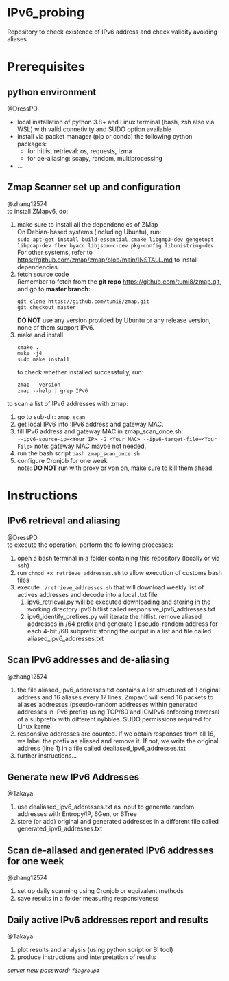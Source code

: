 # IPv6_probing
Repository to check existence of IPv6 address and check validity avoiding aliases

# Prerequisites
## python environment
@DressPD 
* local installation of python 3.8+ and Linux terminal (bash, zsh also via WSL) with valid connetivity and SUDO option available
* install via packet manager (pip or conda) the following python packages:
    * for hitlist retrieval: os, requests, lzma
    * for de-aliasing: scapy, random, multiprocessing
* ...
## Zmap Scanner set up and configuration
@zhang12574  
to install ZMapv6, do:
1. make sure to install all the dependencies of ZMap  
   On Debian-based systems (including Ubuntu), run:  
   ```sudo apt-get install build-essential cmake libgmp3-dev gengetopt libpcap-dev flex byacc libjson-c-dev pkg-config libunistring-dev```
   For other systems, refer to <https://github.com/zmap/zmap/blob/main/INSTALL.md> to install dependencies.  
2. fetch source code  
   Remember to fetch from the **git repo** <https://github.com/tumi8/zmap.git>, and go to **master branch**:  
   ```
   git clone https://github.com/tumi8/zmap.git
   git checkout master
   ```
   **DO NOT** use any version provided by Ubuntu or any release version, none of them support IPv6.  
3. make and install  
   ```
   cmake .
   make -j4
   sudo make install
   ```
   to check whether installed successfully, run:  
   ```
   zmap --version
   zmap --help | grep IPv6
   ```
to scan a list of IPv6 addresses with zmap:  
1. go to sub-dir: ```zmap_scan```
2. get local IPv6 info :IPv6 address and gateway MAC.
3. fill IPv6 address and gateway MAC in zmap_scan_once.sh:  
   ```--ipv6-source-ip=<Your IP> -G <Your MAC> --ipv6-target-file=<Your File>```
   note: gateway MAC maybe not needed.  
4. run the bash script
   ```bash zmap_scan_once.sh```
6. configure Cronjob for one week  
note: **DO NOT** run with proxy or vpn on, make sure to kill them ahead.

# Instructions
## IPv6 retrieval and aliasing
@DressPD  
to execute the operation, perform the following processes:
1. open a bash terminal in a folder containing this repository (locally or via ssh)
2. run ```chmod +x retrieve_addresses.sh``` to allow execution of customs bash files
3. execute ```./retrieve_addresses.sh``` that will download weekly list of actives addresses and decode into a local .txt file
    1. ipv6_retrieval.py will be executed downloading and storing in the working directory ipv6 hitlist called responsive_ipv6_addresses.txt
    2. ipv6_identify_prefixes.py will iterate the hitlist, remove aliased addresses in /64 prefix and generate 1 pseudo-random address for each 4-bit /68 subprefix storing the output in a list and file called aliased_ipv6_addresses.txt

## Scan IPv6 addresses and de-aliasing
@zhang12574  
1. the file aliased_ipv6_addresses.txt contains a list structured of 1 original address and 16 aliases every 17 lines. Zmpav6 will send 16 packets to aliases addresses (pseudo-random addresses within generated addresses in IPv6 prefix) using TCP/80 and ICMPv6 enforcing traversal of a subprefix with different nybbles. SUDO permissions required for Linux kernel
2. responsive addresses are counted. If we obtain responses from all 16, we label the prefix as aliased and remove it. If not, we write the original address (line 1) in a file called dealiased_ipv6_addresses.txt
3. further instructions...

## Generate new IPv6 Addresses
@Takaya  
1. use dealiased_ipv6_addresses.txt as input to generate random addresses with Entropy/IP, 6Gen, or 6Tree
2. store (or add) original and generated addresses in a different file called generated_ipv6_addresses.txt

## Scan de-aliased and generated IPv6 addresses for one week
@zhang12574  
1. set up daily scanning using Cronjob or equivalent methods
2. save results in a folder measuring responsiveness

## Daily active IPv6 addresses report and results
@Takaya 
1. plot results and analysis (using python script or BI tool)
2. produce instructions and interpretation of results

_server new password: `fiagroup4`_
